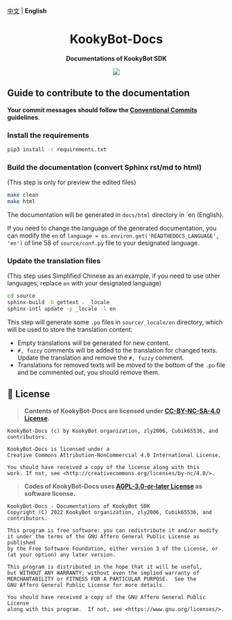 [中文](README.md) | **English**

<h1 align="center">KookyBot-Docs</h1>

<p align="center"> 
  <b>Documentations of KookyBot SDK</b>
</p>

<p align="center">
  <a href="LICENSE">
    <img src="https://img.shields.io/badge/License-CC--BY--NC--SA--4.0-important?style=for-the-badge" />
  </a>
</p>

## Guide to contribute to the documentation

**Your commit messages should follow the [Conventional Commits](https://www.conventionalcommits.org/en/v1.0.0/) guidelines**.

### Install the requirements

``` bash
pip3 install -r requirements.txt
```

### Build the documentation (convert Sphinx rst/md to html)

(This step is only for preview the edited files)

``` bash
make clean
make html
```

The documentation will be generated in `docs/html` directory in `en (English).

If you need to change the language of the generated documentation, you can modify the `en` of `language = os.environ.get('READTHEDOCS_LANGUAGE', 'en')` of line 58 of `source/conf.py` file to your designated language.

### Update the translation files

(This step uses Simplified Chinese as an example, if you need to use other languages, replace `en` with your designated language)

``` bash
cd source
sphinx-build -b gettext . _locale
sphinx-intl update -p _locale -l en
```

This step will generate some `.po` files in `source/_locale/en` directory, which will be used to store the translation content:

- Empty translations will be generated for new content.
- `#, fuzzy` comments will be added to the translation for changed texts. Update the translation and remove the `#, fuzzy` comment.
- Translations for removed texts will be moved to the bottom of the `.po` file and be commented out, you should remove them.

## 📜 License

> **Contents of KookyBot-Docs are licensed under [CC-BY-NC-SA-4.0 License](LICENSE).**

``` text
KookyBot-Docs (c) by KookyBot organization, zly2006, Cubik65536, and contributors.

KookyBot-Docs is licensed under a
Creative Commons Attribution-NonCommercial 4.0 International License.

You should have received a copy of the license along with this
work. If not, see <http://creativecommons.org/licenses/by-nc/4.0/>.
```

> **Codes of KookyBot-Docs uses [AGPL-3.0-or-later License](LICENSE.CODE) as software license.**

``` text
KookyBot-Docs - Documentations of KookyBot SDK
Copyright (C) 2022 KookyBot organization, zly2006, Cubik65536, and contributors.

This program is free software: you can redistribute it and/or modify
it under the terms of the GNU Affero General Public License as published
by the Free Software Foundation, either version 3 of the License, or
(at your option) any later version.

This program is distributed in the hope that it will be useful,
but WITHOUT ANY WARRANTY; without even the implied warranty of
MERCHANTABILITY or FITNESS FOR A PARTICULAR PURPOSE.  See the
GNU Affero General Public License for more details.

You should have received a copy of the GNU Affero General Public License
along with this program.  If not, see <https://www.gnu.org/licenses/>.
```
